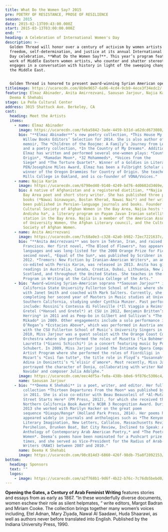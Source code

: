 ```yaml
---
title: What Do the Women Say? 2015
pre: POETRY OF RESISTANCE, PROSE OF RESILIENCE
season: 2015
date: 2015-02-13T09:43:00.000Z
start: 2015-03-13T03:00:00.000Z
end: ""
heading: A Celebration of International Women's Day
description: >-
  Golden Thread will honor over a century of activism by women artists for
  freedom, self-determination, and justice at its annual International Women’s
  Day celebration, **What Do the Women Say?**. This year’s program features the
  work of Middle Eastern women artists, who counter and shatter stereotypes, and
  engages in a conversation with history in light of the sweeping changes across
  the Middle East. 


  Golden Thread is honored to present award-winning Syrian American opera singer **[Saousan Jarjour](https://web.archive.org/web/20170927054719/http://saousanjarjour.com/)**‘s Bay Area debut featuring new work by Nahal Navidar (New Threads 2014) and composer Julia Adolphe, as well as Syrian folk songs. Early 20th-century writings by women from Iraq, Tunisia, and Algeria selected from the anthology, Opening the Gates, A Century of Arab Feminist Writing, will be presented alongside readings in English and Persian by leading Bay Area poets and authors: **[Elmaz Abinader](https://web.archive.org/web/20170927054719/http://www.elmazabinader.com/)** (*This House, My Bones*), **[Anita Amirrezvani](https://web.archive.org/web/20170927054719/http://anitaamirrezvani.com/)** (*The Blood of Flowers*, *Equal to the Sun*), Najia Karim, and **[Deema Shehabi](https://web.archive.org/web/20170927054719/http://imeu.org/article/deema-shehabi-poet-and-editor1)** (*Thirteen Departures From the Moon*). Golden Thread artistic associate Haleh Hatami will facilitate a conversation with the artists following the presentations.
titleimage: https://ucarecdn.com/8b9e9657-6a96-4cd4-9cb9-4ece3f34edc2/
featuring: Elmaz Abinader, Anita Amirrezvani, Saousan Jarjour, Najia Karim and
  Deema K Shehabi
stage: La Peña Cultural Center
address: 3015 Shattuck Ave. Berkeley, CA
cast:
  heading: Meet the Artists
  items:
    - name: Elmaz Abinader
      image: https://ucarecdn.com/feba5842-3ade-4459-b31d-a62dcd673080/
      bio: "**Elmaz Abinader**’s new poetry collection, *This House My Bones*, is the
        Willow Books Editors’ Selection for 2014. She is also author of a
        memoir, The *Children of the Roojme: A Family’s Journey from Lebanon*,
        and a poetry collection, *In the Country of My Dreams*. Additionally,
        Elmaz has written and performed several one-women plays: *Country of
        Origin*, *Ramadan Moon*, *32 Mohammeds*, *Voices from the
        Siege* and *The Torture Quartet*. Winner of a Goldies in Literature, a
        PEN/Josephine Miles Award, Elmaz has been a Fulbright Scholar and the
        winner of the Oregon Drammies for Country of Origin. She teaches at
        Mills College in Oakland, and is co-founder of VONA/Voices."
    - name: Najia Karim
      image: https://ucarecdn.com/6790ed40-9140-4249-bd76-4d0602d3469e/
      bio: A native of Afghanistan and a registered dietitian, **Najia Karim** is a
        Bay Area poet and short story writer. She has published three poetry
        books (*Nawai binawayan, Bostan Kherad, Nawai Nai*) and her writing has
        been published in Persian-language journals and books. Founder of the
        Cultural Society of Afghan Women in the Bay Area, Najia hosts *Gulzar
        Andisha ha*, a literary program on Payam Javan Iranian satellite TV
        station in the Bay Area. Najia is a member of the American Association
        of University Women, the Afghan Literary council, and the Cultural
        Society of Afghan Women.
    - name: Anita Amirrezvani
      image: https://ucarecdn.com/7c68a0e3-c328-42a0-b982-72ec7221637c/
      bio: "**Anita Amirrezvani** was born in Tehran, Iran, and raised in San
        Francisco. Her first novel, *The Blood of Flowers*, has appeared in 31
        languages and was long-listed for the 2008 Orange Prize for Fiction. Her
        second novel, *Equal of the Sun*, was published by Scribner in
        2012. *Tremors: New Fiction by Iranian-American Writers*, an anthology
        co-edited with Persis Karim, was released in 2013. Anita has given book
        readings in Australia, Canada, Croatia, Dubai, Lithuania, New Zealand,
        Scotland, and throughout the United States. She teaches in the MFA
        Program in Writing at the California College of the Arts."
    - bio: "Award-winning Syrian-American soprano **Saousan Jarjour** is a graduate of
        California State University Fullerton School of Music where she studied
        with Janet Smith and coached with Mark Salters. Currently, she is
        completing her second year of Masters in Music studies at University of
        Southern California, studying under Cynthia Munzer. Past performances
        include: Rossini’s Contessa di Folleville (*Il Viaggio a Reims*) at USC,
        Gretel (*Hansel und Gretel*) at CSU in 2012, Benjamin Britten’s *Albert
        Herring* in 2011 and as Peep-bo in Gilbert and Sullivan’s *The
        Mikado* in 2009. Other engagements include a solo performance in Tarik
        O’Regan’s *Ecstacies Above*, which was performed in Austria and Germany
        with the CSU Fullerton School of Music’s University Singers in 2012. In
        2010, Miss Jarjour was a guest soloist with the Orange Coast College
        Orchestra where she performed the roles of Musetta (*La Bohème*) and
        Lauretta (*Gianni Schicchi*) in a concert featuring music by Puccini and
        Schubert. In 2009, Miss Jarjour joined the Intimate Opera Company Young
        Artist Program where she performed the roles of Fiordiligi in
        Mozart’s *Così fan tutte*, the title role in Floyd’s *Susannah*, and
        Adina in Donizetti’s *L’elisir d’amore*. Most recently, Miss Jarjour
        portrayed the character of Donia, collaborating with writer Nahal
        Navidar and composer Julia Adolphe."
      image: https://ucarecdn.com/eec4df5a-fe0a-438b-b0e6-9f876c5306c4/
      name: Saousan Jarjour
    - bio: "**Deema K Shehabi** is a poet, writer, and editor. Her full
        collection *Thirteen Departures From the Moon* was published by Press 53
        in 2011. She is also co-editor with Beau Beausoleil of *Al-Mutanabbi
        Street Starts Here* (PM Press, 2012), for which she received the
        Northern California Book Award’s NCBR 3 Recognition Award. During 2009 –
        2013 she worked with Marilyn Hacker on the great poem
        sequence *Diaspo/Renga* (Holland Park Press, 2014). Her poems have
        appeared widely in journals and anthologies such as *The Kenyon Review,
        Literary Imagination, New Letters, Callaloo, Massachusetts Review,
        Perihelion, Drunken Boat, Bat City Review, Inclined to Speak: An
        Anthology of Contemporary Arab American Poetry,* and *The Poetry of Arab
        Women*. Deema’s poems have been nominated for a Pushcart prize four
        times, and she served as Vice-President for the Radius of Arab-American
        Writers (RAWI) between 2007 and 2010."
      name: Deema K Shehabi
      image: https://ucarecdn.com/98c814d3-6860-426f-98db-75a8f2892153/
bottom:
  heading: Sponsors
  text: ""
  logos:
    - image: https://ucarecdn.com/a2f768b1-9d6f-4b22-b76c-7c76db5bebd0/
---
```

**Opening the Gates, a Century of Arab Feminist Writing** features stories and essays from as early as 1867. “In these wonderfully diverse documents, women eschew their role as silent helpmates, “ write editors, Margot Badran and Miriam Cooke. The collection brings together many women’s voices including, Etel Adnan, Mary Ziyada, Nawal Al Saadawi, Huda Shaarawi, as well as authors never before translated into English. Published by the Indiana University Press, 1990.